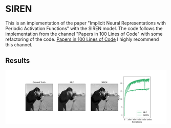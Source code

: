 # SIREN

This is an implementation of the paper "Implicit Neural Representations with Periodic Activation Functions" with the SIREN model. 
The code follows the implementation from the channel "Papers in 100 Lines of Code" with some refactoring of the code. 
[Papers in 100 Lines of Code](https://www.youtube.com/watch?v=eT7ZhZjLBqM&ab_channel=Papersin100LinesofCode)
I highly recommend this channel. 

## Results
![](https://github.com/RedRyan111/SIREN/blob/main/Imgs/Siren.png "SIREN Results")
